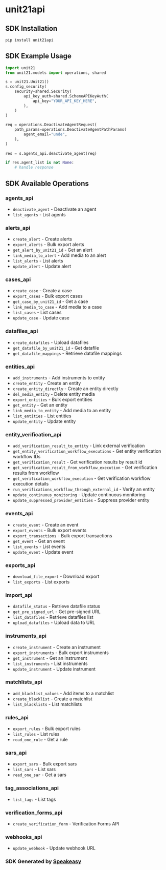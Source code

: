 # unit21api

<!-- Start SDK Installation -->
## SDK Installation

```bash
pip install unit21api
```
<!-- End SDK Installation -->

## SDK Example Usage
<!-- Start SDK Example Usage -->
```python
import unit21
from unit21.models import operations, shared

s = unit21.Unit21()
s.config_security(
    security=shared.Security(
        api_key_auth=shared.SchemeAPIKeyAuth(
            api_key="YOUR_API_KEY_HERE",
        ),
    )
)
   
req = operations.DeactivateAgentRequest(
    path_params=operations.DeactivateAgentPathParams(
        agent_email="unde",
    ),
)
    
res = s.agents_api.deactivate_agent(req)

if res.agent_list is not None:
    # handle response
```
<!-- End SDK Example Usage -->

<!-- Start SDK Available Operations -->
## SDK Available Operations


### agents_api

* `deactivate_agent` - Deactivate an agent
* `list_agents` - List agents

### alerts_api

* `create_alert` - Create alerts
* `export_alerts` - Bulk export alerts
* `get_alert_by_unit21_id` - Get an alert
* `link_media_to_alert` - Add media to an alert
* `list_alerts` - List alerts
* `update_alert` - Update alert

### cases_api

* `create_case` - Create a case
* `export_cases` - Bulk export cases
* `get_case_by_unit21_id` - Get a case
* `link_media_to_case` - Add media to a case
* `list_cases` - List cases
* `update_case` - Update case

### datafiles_api

* `create_datafiles` - Upload datafiles
* `get_datafile_by_unit21_id` - Get datafile
* `get_datafile_mappings` - Retrieve datafile mappings

### entities_api

* `add_instruments` - Add instruments to entity
* `create_entity` - Create an entity
* `create_entity_directly` - Create an entity directly
* `del_media_entity` - Delete entity media
* `export_entities` - Bulk export entities
* `get_entity` - Get an entity
* `link_media_to_entity` - Add media to an entity
* `list_entities` - List entities
* `update_entity` - Update entity

### entity_verification_api

* `add_verification_result_to_entity` - Link external verification
* `get_entity_verification_workflow_executions` - Get entity verification workflow IDs
* `get_verification_result` - Get verification results by result id
* `get_verification_result_from_workflow_execution` - Get verification results from workflow
* `get_verification_workflow_execution` - Get verification workflow execution details
* `run_verifications_workflow_through_external_id` - Verify an entity
* `update_continuous_monitoring` - Update continuous monitoring
* `update_suppressed_provider_entities` - Suppress provider entity

### events_api

* `create_event` - Create an event
* `export_events` - Bulk export events
* `export_transactions` - Bulk export transactions
* `get_event` - Get an event
* `list_events` - List events
* `update_event` - Update event

### exports_api

* `download_file_export` - Download export
* `list_exports` - List exports

### import_api

* `datafile_status` - Retrieve datafile status
* `get_pre_signed_url` - Get pre-signed URL
* `list_datafiles` - Retrieve datafiles list
* `upload_datafiles` - Upload data to URL

### instruments_api

* `create_instrument` - Create an instrument
* `export_instruments` - Bulk export instruments
* `get_instrument` - Get an instrument
* `list_instruments` - List instruments
* `update_instrument` - Update instrument

### matchlists_api

* `add_blacklist_values` - Add items to a matchlist
* `create_blacklist` - Create a matchlist
* `list_blacklists` - List matchlists

### rules_api

* `export_rules` - Bulk export rules
* `list_rules` - List rules
* `read_one_rule` - Get a rule

### sars_api

* `export_sars` - Bulk export sars
* `list_sars` - List sars
* `read_one_sar` - Get a sars

### tag_associations_api

* `list_tags` - List tags

### verification_forms_api

* `create_verification_form` - Verification Forms API

### webhooks_api

* `update_webhook` - Update webhook URL
<!-- End SDK Available Operations -->

### SDK Generated by [Speakeasy](https://docs.speakeasyapi.dev/docs/using-speakeasy/client-sdks)
